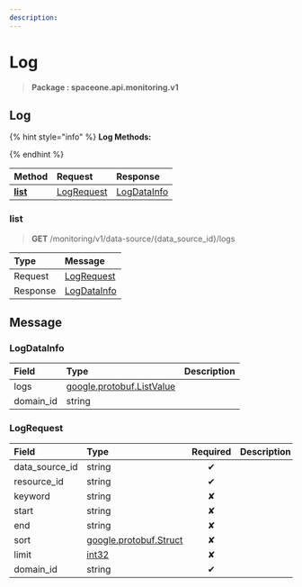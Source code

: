 ```yaml
---
description:  
---
```

# Log

>  **Package : spaceone.api.monitoring.v1**

## Log

{% hint style="info" %}
**Log Methods:**

{%  endhint %}


| Method | Request | Response |
| :----- | :-------- | :-------- |
| [**list**](log.md#list)|   [LogRequest](log.md#logrequest) |   [LogDataInfo](log.md#logdatainfo) | 
 

 
### list
> **GET** /monitoring/v1/data-source/{data_source_id}/logs
>


| Type | Message |
| :--- | :--- |
| Request | [LogRequest](log.md#logrequest) |
| Response |  [LogDataInfo](log.md#logdatainfo)  |


## 

## Message

### LogDataInfo
| Field | Type |  Description |
| :--- | :--- | :--- |
| logs |[google.protobuf.ListValue](https://developers.google.com/protocol-buffers/docs/reference/overview) | |
| domain_id |string | |

### LogRequest
| Field | Type | Required | Description |
| :--- | :--- | :---: | :--- |
| data_source_id |string|✔| |
| resource_id |string|✔| |
| keyword |string|✘| |
| start |string|✘| |
| end |string|✘| |
| sort |[google.protobuf.Struct](https://github.com/protocolbuffers/protobuf/blob/master/src/google/protobuf/struct.proto)|✘| |
| limit |[int32](https://github.com/protocolbuffers/protobuf/blob/master/src/google/protobuf/type.proto)|✘| |
| domain_id |string|✔| |

